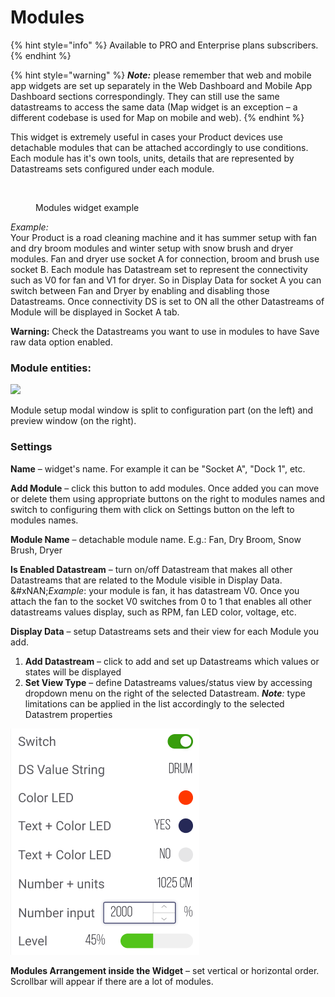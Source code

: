 # Modules

{% hint style="info" %}
Available to PRO and Enterprise plans subscribers.
{% endhint %}

{% hint style="warning" %}
_**Note:**_ please remember that web and mobile app widgets are set up separately in the Web Dashboard and Mobile App Dashboard sections correspondingly. They can still use the same datastreams to access the same data (Map widget is an exception – a different codebase is used for Map on mobile and web).
{% endhint %}

This widget is extremely useful in cases your Product devices use detachable modules that can be attached accordingly to use conditions.\
Each module has it's own tools, units, details that are represented by Datastreams sets configured under each module.

<figure><img src="https://user-images.githubusercontent.com/72824404/120777353-de608600-c52d-11eb-859f-6249f1b22381.png" alt=""><figcaption><p>Modules widget example</p></figcaption></figure>

_Example:_ \
Your Product is a road cleaning machine and it has summer setup with fan and dry broom modules and winter setup with snow brush and dryer modules. Fan and dryer use socket A for connection, broom and brush use socket B. Each module has Datastream set to represent the connectivity such as V0 for fan and V1 for dryer. So in Display Data for socket A you can switch between Fan and Dryer by enabling and disabling those Datastreams. Once connectivity DS is set to ON all the other Datastreams of Module will be displayed in Socket A tab.&#x20;

**Warning:** Check the Datastreams you want to use in modules to have Save raw data option enabled.

### Module entities:

![](../../.gitbook/assets/CPT2104051210-1143x899.gif)

Module setup modal window is split to configuration part (on the left) and preview window (on the right).

### Settings

**Name** – widget's name. For example it can be "Socket A", "Dock 1", etc.

**Add Module** – click this button to add modules. Once added you can move or delete them using appropriate buttons on the right to modules names and switch to configuring them with click on Settings button on the left to modules names.

**Module Name** – detachable module name. E.g.: Fan, Dry Broom, Snow Brush, Dryer

**Is Enabled Datastream** – turn on/off Datastream that makes all other Datastreams that are related to the Module visible in Display Data. \
&#xNAN;_&#x45;xample_: your module is fan, it has datastream V0. Once you attach the fan to the socket V0 switches from 0 to 1 that enables all other datastreams values display, such as RPM, fan LED color, voltage, etc.&#x20;

**Display Data** – setup Datastreams sets and their view for each Module you add.

1. **Add Datastream** – click to add and set up Datastreams which values or states will be displayed
2. **Set View Type** – define Datastreams values/status view by accessing dropdown menu on the right of the selected Datastream. _**Note**:_ type limitations can be applied in the list accordingly to the selected Datastrem properties

![](<../../.gitbook/assets/module_view_types (1).PNG>)

**Modules Arrangement inside the Widget** – set vertical or horizontal order. Scrollbar will appear if there are a lot of modules.

&#x20;
